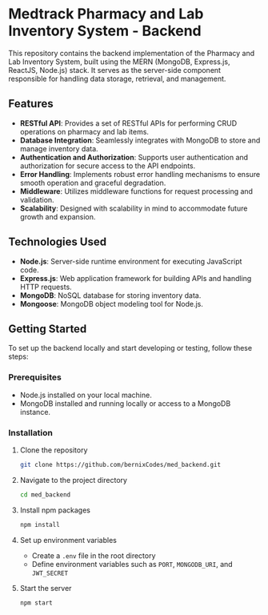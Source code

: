 
# Medtrack Pharmacy and Lab Inventory System - Backend

This repository contains the backend implementation of the Pharmacy and Lab Inventory System, built using the MERN (MongoDB, Express.js, ReactJS, Node.js) stack. It serves as the server-side component responsible for handling data storage, retrieval, and management.

## Features

- **RESTful API**: Provides a set of RESTful APIs for performing CRUD operations on pharmacy and lab items.
- **Database Integration**: Seamlessly integrates with MongoDB to store and manage inventory data.
- **Authentication and Authorization**: Supports user authentication and authorization for secure access to the API endpoints.
- **Error Handling**: Implements robust error handling mechanisms to ensure smooth operation and graceful degradation.
- **Middleware**: Utilizes middleware functions for request processing and validation.
- **Scalability**: Designed with scalability in mind to accommodate future growth and expansion.

## Technologies Used

- **Node.js**: Server-side runtime environment for executing JavaScript code.
- **Express.js**: Web application framework for building APIs and handling HTTP requests.
- **MongoDB**: NoSQL database for storing inventory data.
- **Mongoose**: MongoDB object modeling tool for Node.js.


## Getting Started

To set up the backend locally and start developing or testing, follow these steps:

### Prerequisites

- Node.js installed on your local machine.
- MongoDB installed and running locally or access to a MongoDB instance.

### Installation

1. Clone the repository
   ```sh
   git clone https://github.com/bernixCodes/med_backend.git
   ```
2. Navigate to the project directory
   ```sh
   cd med_backend
   ```
3. Install npm packages
   ```sh
   npm install
   ```
4. Set up environment variables
   - Create a `.env` file in the root directory
   - Define environment variables such as `PORT`, `MONGODB_URI`, and `JWT_SECRET`

5. Start the server
   ```sh
   npm start
   ```
